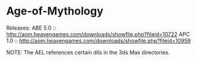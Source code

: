 Age-of-Mythology
================

Releases:
ABE 5.0 :: http://aom.heavengames.com/downloads/showfile.php?fileid=10722
APC 1.0 :: http://aom.heavengames.com/downloads/showfile.php?fileid=10959

NOTE: The AEL references certain dlls in the 3ds Max directories.
